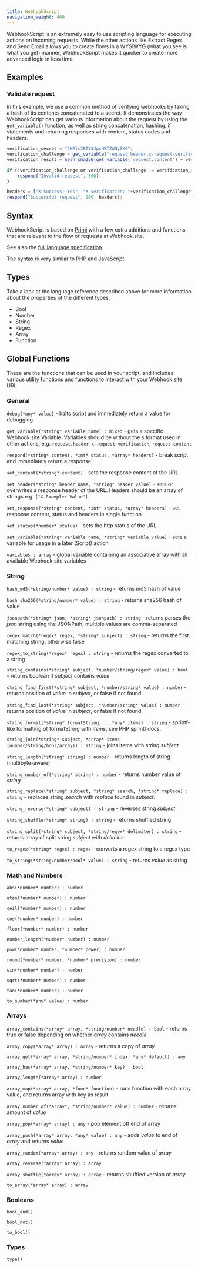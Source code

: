 ```yaml
---
title: WebhookScript
navigation_weight: 400
---
```


WebhookScript is an extremely easy to use scripting language for executing actions on incoming requests. While the other actions like Extract Regex and Send Email allows you to create flows in a WYSIWYG (what you see is what you get) manner, WebhookScript makes it quicker to create more advanced logic in less time.

## Examples

### Validate request

In this example, we use a common method of verifying webhooks by taking a hash of its contents concatenated to a secret. It demonstrates the way WebhookScript can get various information about the request by using the `get_variable()` function, as well as string concatenation, hashing, if statements and returning responses with content, status codes and headers.

```javascript
verification_secret = "JHRlc3RTY3JpcHRTZWNyZXQ";
verification_challenge = get_variable("request.header.x-request-verification");
verification_result = hash_sha256(get_variable('request.content') + verification_secret);

if (!verification_challenge or verification_challenge != verification_result) {
    respond("Invalid request", 500);
}

headers = ["X-Success: Yes", "X-Verification: "+verification_challenge];
respond("Successful request", 200, headers);
```

## Syntax

WebhookScript is based on [Primi](https://github.com/smuuf/primi) with a few extra additions and functions that are relevant to the flow of requests at Webhook.site. 

See also the [full language specification](https://github.com/smuuf/primi/blob/master/docs/language_reference.md).

The syntax is very similar to PHP and JavaScript.

## Types

Take a look at the language reference described above for more information about the properties of the different types.

* Bool
* Number
* String
* Regex
* Array
* Function

## Global Functions

These are the functions that can be used in your script, and includes various utility functions and functions to interact with your Webhook.site URL.

### General

`debug(*any* value)` - halts script and immediately return a value for debugging

`get_variable(*string* variable_name) : mixed` - gets a specific Webhook.site Variable. Variables should be without the `$` format used in other actions, e.g. `request.header.x-request-verification`, `request.content`

`respond(*string* content, *int* status, *array* headers)` - break script and immediately return a response

`set_content(*string* content)` - sets the response content of the URL

`set_header(*string* header_name, *string* header_value)` - sets or overwrites a response header of the URL. Headers should be an array of strings e.g. `["X-Example: Value"]`

`set_response(*string* content, *int* status, *array* headers)` - set response content, status and headers in single function

`set_status(*number* status)` - sets the http status of the URL

`set_variable(*string* variable_name, *string* variable_value)` - sets a variable for usage in a later (Script) action

`variables : array` - global variable containing an associative array with all available Webhook.site variables

### String

`hash_md5(*string/number* value) : string` - returns md5 hash of value

`hash_sha256(*string/number* value) : string` - returns sha256 hash of value

`jsonpath(*string* json, *string* jsonpath) : string` - returns parses the *json* string using the JSONPath; multiple values are comma-separated

`regex_match(*regex* regex, *string* subject) : string` - returns the first matching string, otherwise false

`regex_to_string(*regex* regex) : string` - returns the regex converted to a string

`string_contains(*string* subject, *number/string/regex* value) : bool` - returns boolean if *subject* contains *value*

`string_find_first(*string* subject, *number/string* value) : number` - returns position of *value* in *subject*, or false if not found

`string_find_last(*string* subject, *number/string* value) : number` - returns position of *value* in *subject*, or false if not found

`string_format(*string* formatString, ...*any* items) : string` - sprintf-like formatting of formatString with *items*, see PHP sprintf docs.

`string_join(*string* subject, *array* items (number/string/bool/array)) : string` - joins items with string *subject*

`string_length(*string* string) : number` - returns length of string (multibyte-aware)

`string_number_of(*string* string) : number` - returns number value of *string*

`string_replace(*string* subject, *string* search, *string* replace) : string` - replaces string *search* with *replace* found in *subject*.

`string_reverse(*string* subject) : string` - reverses string *subject* 

`string_shuffle(*string* string) : string` - returns shuffled string

`string_split(*string* subject, *string/regex* delimiter) : string` - returns array of split string *subject* with *delimiter* 

`to_regex(*string* regex) : regex` - converts a regex string to a regex type

`to_string(*string/number/bool* value) : string` - returns *value* as string 

### Math and Numbers

`abs(*number* number) : number`

`atan(*number* number) : number`

`ceil(*number* number) : number`

`cos(*number* number) : number`

`floor(*number* number) : number`

`number_length(*number* number) : number`

`pow(*number* number, *number* power) : number`

`round(*number* number, *number* precision) : number`

`sin(*number* number) : number`

`sqrt(*number* number) : number`

`tan(*number* number) : number`

`to_number(*any* value) : number`

### Arrays

`array_contains(*array* array, *string/number* needle) : bool` - returns true or false depending on whether *array* contains *needle* 

`array_copy(*array* array) : array` - returns a copy of *array*

`array_get(*array* array, *string/number* index, *any* default) : any` 

`array_has(*array* array, *string/number* key) : bool`

`array_length(*array* array) : number` 

`array_map(*array* array, *func* function)` - runs function with each array value, and returns array with key as result

`array_number_of(*array*, *string/number* value) : number` - returns amount of *value*

`array_pop(*array* array) : any` - pop element off end of array

`array_push(*array* array, *any* value) : any` - adds *value* to end of *array* and returns *value*

`array_random(*array* array) : any` - returns random value of *array* 

`array_reverse(*array* array) : array` 

`array_shuffle(*array* array) : array` - returns shuffled version of *array*

`to_array(*array* array) : array`

### Booleans

`bool_and()`

`bool_not()`

`to_bool()`

### Types

`type()`


